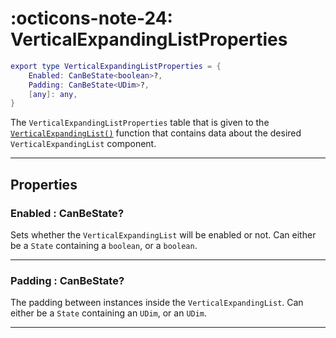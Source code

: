 <h1 class="api-header" markdown>
    <span class="api-icon" markdown>:octicons-note-24:</span>
    <span class="api-title">VerticalExpandingListProperties</span>
</h1>

```lua
export type VerticalExpandingListProperties = {
	Enabled: CanBeState<boolean>?,
	Padding: CanBeState<UDim>?,
	[any]: any,
}
```

The `VerticalExpandingListProperties` table that is given to the [`VerticalExpandingList()`](../members/VerticalExpandingList.md) function that contains data about the desired `VerticalExpandingList` component.

----

## Properties

<h3 markdown>
	Enabled
	<span class="api-property-type">
		: CanBeState<boolean>?
	</span>
</h3>

Sets whether the `VerticalExpandingList` will be enabled or not. Can either be a `State` containing a `boolean`, or a `boolean`.

----

<h3 markdown>
	Padding
	<span class="api-property-type">
		: CanBeState<UDim>?
	</span>
</h3>

The padding between instances inside the `VerticalExpandingList`. Can either be a `State` containing an `UDim`, or an `UDim`.

----